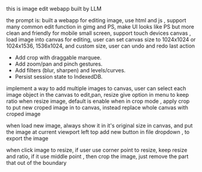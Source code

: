 this is image edit webapp built by LLM

the prompt is:
built a webapp for editing image, use html and js , support many common edit function in gimg and PS, make UI looks like PS but more clean and friendly for mobile small screen, support touch devices
 canvas , load image into canvas for editing, user can set canvas size to 1024x1024 or 1024x1536, 1536x1024, and custom size, user can undo and redo last action


- Add crop with draggable marquee.
- Add zoom/pan and pinch gestures.
- Add filters (blur, sharpen) and levels/curves.
- Persist session state to IndexedDB.

implement a way to add multiple images to canvas, user can select each image object in the canvas to edit,pan, resize
give option in menu to keep ratio when resize image, default is enable
when in crop mode , apply crop to put new croped image in to canvas, instead replace whole canvas with croped image

when load new image, always show it in it's original size in canvas, and put the image at current viewport  left top 
add new button in file dropdown , to export the image

when click image to resize, if user use corner point to resize, keep resize and ratio, if it use middle point , then crop the image, just remove the part that out of the boundary